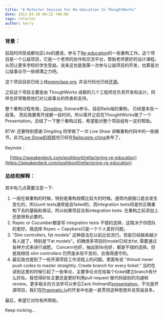 ```yaml
---
title: "A Refactor Session For Re-education In ThoughtWorks"
date: 2013-03-30 09:22 +08:00
tags: refactor 
author: terry
---
```


### 背景：

前段时间受成都社区Lite的邀请，参与了[Re-education](https://github.com/twers/re-education)的一些重构工作。这个项目是一个公益项目，它是一个老师的协作和交流平台，帮助老师更好的设计课程，从而让更多学校的学生受益。说来这也是我第一次参与公益项目的开发，也算是对公益事业尽一些绵薄之力吧。

这个项目目前已经上线[openclass.org](http://newclass.org/), 并且代码也已经[开源](https://github.com/twers/re-education)。

之前这个项目主要是由 ThoughWorks 成都的几个工程师在负责开发和设计。同样也非常敬佩他们对公益事业的热衷和支持。

整个重构过程有我，[Dingding](http://yedingding.com/), Soloara参与，目前Rails端的重构， 已经基本告一段落。 而后我要离开成都一段时间，所以离开之前在ThoughtWorks做了一个Presentation。总结了一下整个重构过程，希望能对整个项目组有一定的帮助。

BTW: 还要特别感谢 Dingding 同学做了一次 Live Show 讲解重构代码中的一些细节。此次[Live Show的视频](http://railscasts-china.com/episodes/refactor-openclass-by-dingding)也已经在[Railscasts-china](http://railscasts-china.com/)发布了。

Keynote：

    [https://speakerdeck.com/poshboytl/refactoring-re-education](https://speakerdeck.com/poshboytl/refactoring-re-education)

### 总结和解释：

其中有几点需要注意一下:

1.  一般在做重构的时候，特别是重构规模比较大的时候。通常内部接口是会发生变化的，所以unit tests通常是会failed的，而integration tests将是你正确重构下去的基础和保证。所以如果项目没有integration tests. 在重构之前添加上还是很有必要的。
2.  Rspec or Cucumber都是写 integration tests 不错的选择，这取决于你团队的爱好。我选择 Rspec + Capybara只是一个个人爱好问题。
3.  “Slim controllers, fat models” 这种提法在以前比较流行。但是已经越来越少有人提了，特别是“Fat models"。的确很多项目的model已经太fat, 需要通过各种方式来进行减肥。 Concern也好，抽出到lib也好，都是不错的选择。但是我相信 slim controllers 仍然是永恒不变的，且值得遵守的。
4.  最后我也提到了一些开源项目工作流程上的问题。里面有说 "Almost never push codes to master straightly. Create branch for every ticket.” 当时在讲到这里的时候引起了一些争论，主要争论点在给每个ticket建立branch有什么好处。我觉得好处主要还是更好利用pull request 做代码级别的沟通和review。更多相关的方法学可以参见Zack Holman的[presentation](http://zachholman.com/talk/how-github-uses-github-to-build-github/)。不光是开源项目，我们在[Pragmatic.ly](https://pragmatic.ly/)的开发中也是一直贯彻这种思想并且受益良多。

最后，希望它对你有所帮助。

Keep rocking…
